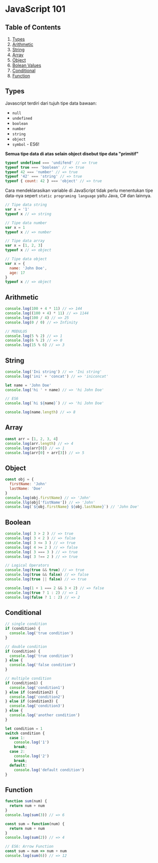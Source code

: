 # JavaScript 101

## Table of Contents

1. [Types](#types)
1. [Arithmetic](#arithmetic)
1. [String](#string)
1. [Array](#array)
1. [Object](#object)
1. [Bolean Values](#boolean)
1. [Conditional](#conditional)
1. [Function](#function)

## Types

Javascript terdiri dari tujuh tipe data bawaan:
* `null`
* `undefined`
* `boolean`
* `number`
* `string`
* `object`
* `symbol` - ES6!

**Semua tipe data di atas selain object disebut tipe data "primitif"**

```javascript
typeof undefined === 'undifend' // => true
typeof true === 'boolean' // => true
typeof 42 === 'number' // => true
typeof '42' === 'string' // => true
typeof { count: 42 } === 'object' // => true
```

Cara mendeklarasikan variable di JavaScript tidak perlu menentukan tipe data-nya sepert `static programing language` yaitu Java, C# dan lainnya.

```javascript
// Tipe data string
var x = '1'
typeof x // => string

// Tipe data number
var x = 1
typeof x // => number

// Tipe data array
var x = [1, 2, 3]
typeof x // => object

// Tipe data object
var x = {
  name: 'John Doe',
  age: 17
}
typeof x // => object
```

## Arithmetic
```javascript
console.log(100 + 4 * 11) // => 144
console.log((100 + 4) * 11) // => 1144
console.log(100 / 4) // => 25
console.log(0 / 0) // => Infinity

// MODULUS
console.log(5 % 2) // => 1
console.log(6 % 2) // => 0
console.log(15 % 6) // => 3
```

## String
```javascript
console.log('Ini string') // => 'Ini string'
console.log('ini' + 'concat') // => 'iniconcat'

let name = 'John Doe'
console.log('hi ' + name) // => 'hi John Doe'

// ES6
console.log(`hi ${name}`) // => 'hi John Doe'

console.log(name.length) // => 8
```

## Array
```javascript
const arr = [1, 2, 3, 4]
console.log(arr.length) // => 4
console.log(arr[0]) // => 1
console.log(arr[0] + arr[3]) // => 5
```

## Object
```javascript
const obj = {
  firstName: 'John'
  lastName: 'Doe'
}
console.log(obj.firstName) // => 'John'
console.llg(obj['fistName']) // => 'John'
console.log(`${obj.firstName} ${obj.lastName}`) // 'John Doe'

```

## Boolean
```javascript
console.log( 3 > 2 ) // => true
console.log( 3 < 2 ) // => false
console.log( 3 <= 3 ) // => true
console.log( 4 >= 2 ) // => false
console.log( 3 === 3 ) // => true
console.log( 3 !== 2 ) // => true

// Logical Operators
console.log(true && true) // => true
console.log(true && false) // => false
console.log(true || false) // => true

console.log(1 + 1 === 2 && 3 < 2) // => false
console.log(true ? 1 : 2) // => 1
console.log(false ? 1 : 2) // => 2
```

## Conditional
```javascript
// single condition
if (condition) {
  console.log('true condition')
}

// double condition
if (condition) {
  console.log('true condition')
} else {
  console.log('false condition')
}

// multiple condition
if (condition1) {
  console.log('condition1')
} else if (condition2) {
  console.log('condition2')
} else if (condition3) {
  console.log('condition3')
} else {
  console.log('another condition')
}

let condition = 1
switch condition {
  case 1:
    console.log('1')
    break;
  case 2:
    console.log('2')
    break;
  default:
    console.log('default condition')
}

```

## Function
```javascript
function sum(num) {
  return num + num
}
console.log(sum(3)) // => 6

const sum = function(num) {
  return num + num
}
console.log(sum(2)) // => 4

// ES6: Arrow Function
const sum = num => num + num
console.log(sum(6)) // => 12
```
